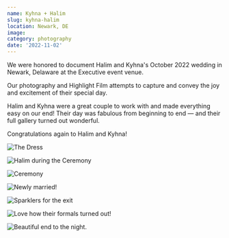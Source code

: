 ```yaml
---
name: Kyhna + Halim
slug: kyhna-halim
location: Newark, DE
image:
category: photography
date: '2022-11-02'
---
```


We were honored to document Halim and Kyhna's October 2022 wedding in Newark, Delaware at the Executive event venue.

Our photography and Highlight Film attempts to capture and convey the joy and excitement of their special day.

Halim and Kyhna were a great couple to work with and made everything easy on our end! Their day was fabulous from beginning to end — and their full gallery turned out wonderful.

Congratulations again to Halim and Kyhna!

![The Dress](https://res.cloudinary.com/dakfmjumy/image/upload/v1677361527/content/portfolio/kyhna-halim/221014-highlights-01_fuxmgq.jpg)

![Halim during the Ceremony](https://res.cloudinary.com/dakfmjumy/image/upload/v1677361528/content/portfolio/kyhna-halim/221014-highlights-05_rayyrw.jpg)

![Ceremony](https://res.cloudinary.com/dakfmjumy/image/upload/v1677361527/content/portfolio/kyhna-halim/221014-highlights-06_hceizy.jpg)

![Newly married!](https://res.cloudinary.com/dakfmjumy/image/upload/v1677361528/content/portfolio/kyhna-halim/221014-highlights-07_mzkqd1.jpg)

![Sparklers for the exit](https://res.cloudinary.com/dakfmjumy/image/upload/v1677361528/content/portfolio/kyhna-halim/221014-highlights-15_bla9a6.jpg)

![Love how their formals turned out!](https://res.cloudinary.com/dakfmjumy/image/upload/v1677361528/content/portfolio/kyhna-halim/221014-highlights-16_t9hdfq.jpg)

![Beautiful end to the night.](https://res.cloudinary.com/dakfmjumy/image/upload/v1677361528/content/portfolio/kyhna-halim/221014-highlights-17_juy0vo.jpg)
